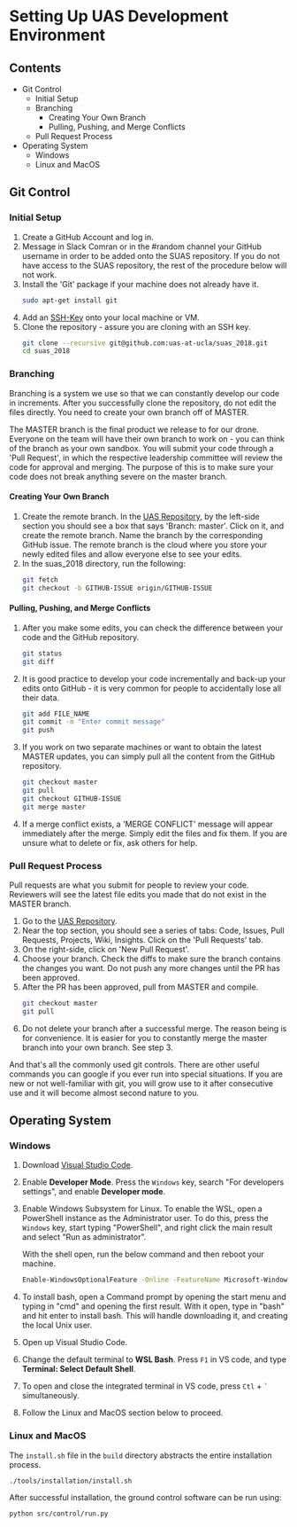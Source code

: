 # Setting Up UAS Development Environment

## Contents
 * Git Control
   * Initial Setup
   * Branching
     * Creating Your Own Branch
     * Pulling, Pushing, and Merge Conflicts
   * Pull Request Process
 * Operating System
   * Windows
   * Linux and MacOS

## Git Control
### Initial Setup
1. Create a GitHub Account and log in.
2. Message in Slack Comran or in the #random channel your GitHub username in order to be
   added onto the SUAS repository. If you do not have access to the SUAS
   repository, the rest of the procedure below will not work.
3. Install the 'Git' package if your machine does not already have it.
   ```bash
   sudo apt-get install git
   ```
4. Add an [SSH-Key](https://help.github.com/articles/generating-a-new-ssh-key-and-adding-it-to-the-ssh-agent/) onto your local machine or VM.
5. Clone the repository - assure you are cloning with an SSH key.
   ```bash
   git clone --recursive git@github.com:uas-at-ucla/suas_2018.git
   cd suas_2018
   ```
### Branching
Branching is a system we use so that we can constantly develop our code in
increments. After you successfully clone the repository, do not edit the files
directly. You need to create your own branch off of MASTER.

The MASTER branch is the final product we release to for our drone.
Everyone on the team will have their own branch to work on - you can think of
the branch as your own sandbox. You will submit your code through a 'Pull
Request', in which the respective leadership committee will review the code for
approval and merging. The purpose of this is to make sure your code does not
break anything severe on the master branch.

#### Creating Your Own Branch
1. Create the remote branch. In the [UAS Repository](https://github.com/uas-at-ucla/suas_2018), by the
   left-side section you should see a box that says 'Branch: master'. Click on it,
   and create the remote branch. Name the branch by the corresponding GitHub issue. The
   remote branch is the cloud where you store your newly edited files and
   allow everyone else to see your edits.
2. In the suas_2018 directory, run the following:
   ```bash
   git fetch
   git checkout -b GITHUB-ISSUE origin/GITHUB-ISSUE
   ```

#### Pulling, Pushing, and Merge Conflicts
1. After you make some edits, you can check the difference between your
   code and the GitHub repository.
   ```bash
   git status
   git diff
   ```
2. It is good practice to develop your code incrementally and back-up your edits
   onto GitHub - it is very common for people to accidentally lose all their
   data.
   ```bash
   git add FILE_NAME
   git commit -m "Enter commit message"
   git push
   ```
3. If you work on two separate machines or want to obtain the latest MASTER
   updates, you can simply pull all the content from the GitHub repository.
   ```bash
   git checkout master
   git pull
   git checkout GITHUB-ISSUE
   git merge master
   ```
4. If a merge conflict exists, a 'MERGE CONFLICT' message will appear immediately after the merge. Simply edit the files
   and fix them. If you are unsure what to delete or fix, ask others for help.

### Pull Request Process
Pull requests are what you submit for people to review your code. Reviewers will
see the latest file edits you made that do not exist in the MASTER branch.

1. Go to the [UAS Repository](https://github.com/uas-at-ucla/suas_2018).
2. Near the top section, you should see a series of tabs: Code, Issues, Pull
   Requests, Projects, Wiki, Insights. Click on the 'Pull Requests' tab.
3. On the right-side, click on 'New Pull Request'.
4. Choose your branch. Check the diffs to make sure the branch contains the
   changes you want. Do not push any more changes until the PR has been approved.
5. After the PR has been approved, pull from MASTER and compile.
   ```bash
   git checkout master
   git pull
   ```
6. Do not delete your branch after a successful merge. The reason being is for convenience. It is easier for you to constantly merge the master branch into your own branch. See step 3.

And that's all the commonly used git controls. There are other useful commands you can google if you ever run into special situations. If you are new or not well-familiar with git, you will grow use to it after consecutive use and it will become almost second nature to you.

## Operating System

### Windows
1. Download [Visual Studio Code](https://code.visualstudio.com/docs/setup/windows).

2. Enable **Developer Mode**. Press the `Windows` key, search "For developers settings", and enable **Developer mode**.

3. Enable Windows Subsystem for Linux.
   To enable the WSL, open a PowerShell instance as the Administrator user. To do this, press the `Windows` key, start typing "PowerShell", and right click the main result and select "Run as administrator".

   With the shell open, run the below command and then reboot your machine.
   ```bash
   Enable-WindowsOptionalFeature -Online -FeatureName Microsoft-Windows-Subsystem-Linux
   ```

4. To install bash, open a Command prompt by opening the start menu and typing in "cmd" and opening the first result. With it open, type
   in "bash" and hit enter to install bash. This will handle downloading it, and creating the local Unix user.

5. Open up Visual Studio Code.

6. Change the default terminal to **WSL Bash**. Press `F1` in VS code, and type **Terminal: Select Default Shell**.

7. To open and close the integrated terminal in VS code, press `Ctl` + `` ` `` simultaneously.

8. Follow the Linux and MacOS section below to proceed.

### Linux and MacOS
The `install.sh` file in the `build` directory abstracts the entire
installation process.
```bash
./tools/installation/install.sh
```

After successful installation, the ground control software can be run using:
```bash
python src/control/run.py
```
